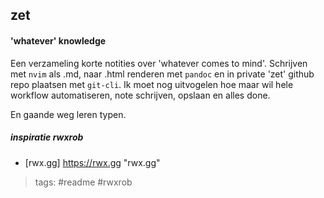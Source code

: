 zet
---

#### 'whatever' knowledge

Een verzameling korte notities over 'whatever comes to mind'. Schrijven met ```nvim``` als .md, naar .html renderen met ```pandoc``` en in private 'zet' github repo plaatsen met ```git-cli```. Ik moet nog uitvogelen hoe maar wil hele workflow automatiseren, note schrijven, opslaan en alles done.

En gaande weg leren typen.

##### inspiratie rwxrob
* [rwx.gg] <https://rwx.gg> "rwx.gg"

> tags: #readme #rwxrob
